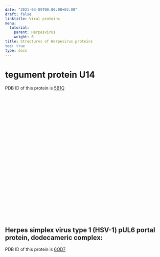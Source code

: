 ```yaml
---
date: "2021-03-09T00:00:00+03:00"
draft: false
linktitle: Viral proteins
menu:
  tutorial:
    parent: Herpesvirus
    weight: 6
title: Structures of Herpesirus proteins
toc: true
type: docs
---
```


# tegument protein U14

PDB ID of this protein is [5B1Q](https://www.rcsb.org/3d-view/5B1Q)

<script type="text/javascript" src="https://3Dmol.org/build/3Dmol-lite.js" async></script>
<div style="height: 400px; width: 400px; position: relative;" class='viewer_3Dmoljs' data-pdb='5B1Q' data-backgroundcolor='0xffffff' data-style='stick'></div>

## Herpes simplex virus type 1 (HSV-1) pUL6 portal protein, dodecameric complex:

PDB ID of this protein is [6OD7](https://www.rcsb.org/3d-view/6OD7)


<div style="height: 400px; width: 400px; position: relative;" class='viewer_3Dmoljs' data-pdb='6OD7' data-backgroundcolor='0xffffff' data-style='stick'></div>
